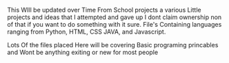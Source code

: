 This WIll be updated over Time From School projects a various Little projects and ideas that I attempted and gave up 
I dont claim ownership non of that if you want to do something with it sure. 
File's Containing languages ranging from Python, HTML, CSS JAVA, and Javascript.

Lots Of the files placed Here will be covering Basic programing princables and Wont be anything exiting or new for most people 
